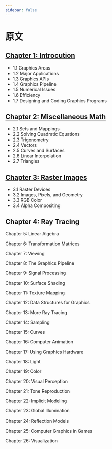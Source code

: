 ```yaml
---
sidebar: false
---
```


# 原文

## [Chapter 1: Introcution](/notes_en/01_Introduction.md)

- 1.1 Graphics Areas
- 1.2 Major Applications
- 1.3 Graphics APIs
- 1.4 Graphics Pipeline
- 1.5 Numerical Issues
- 1.6 Efﬁciency
- 1.7 Designing and Coding Graphics Programs

## [Chapter 2: Miscellaneous Math](/notes_en/02_Miscellaneous_Math.md)

- 2.1 Sets and Mappings
- 2.2 Solving Quadratic Equations
- 2.3 Trigonometry
- 2.4 Vectors
- 2.5 Curves and Surfaces
- 2.6 Linear Interpolation
- 2.7 Triangles

## [Chapter 3: Raster Images](/notes_en/03_Raster_Images.md)

- 3.1 Raster Devices
- 3.2 Images, Pixels, and Geometry
- 3.3 RGB Color
- 3.4 Alpha Compositing

## Chapter 4: Ray Tracing

Chapter 5: Linear Algebra

Chapter 6: Transformation Matrices

Chapter 7: Viewing

Chapter 8: The Graphics Pipeline

Chapter 9: Signal Processing

Chapter 10: Surface Shading

Chapter 11: Texture Mapping

Chapter 12: Data Structures for Graphics

Chapter 13: More Ray Tracing

Chapter 14: Sampling

Chapter 15: Curves

Chapter 16: Computer Animation

Chapter 17: Using Graphics Hardware

Chapter 18: Light

Chapter 19: Color

Chapter 20: Visual Perception

Chapter 21: Tone Reproduction

Chapter 22: Implicit Modeling

Chapter 23: Global Illumination

Chapter 24: Reﬂection Models

Chapter 25: Computer Graphics in Games

Chapter 26: Visualization